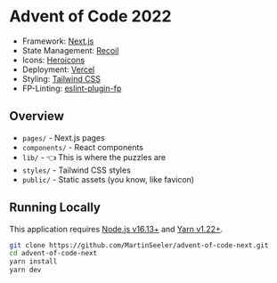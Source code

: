 # Advent of Code 2022

- Framework: [Next.js](https://nextjs.org/)
- State Management: [Recoil](https://recoiljs.org/)
- Icons: [Heroicons](https://heroicons.com/)
- Deployment: [Vercel](https://vercel.com/)
- Styling: [Tailwind CSS](https://tailwindcss.com/)
- FP-Linting: [eslint-plugin-fp](https://github.com/jfmengels/eslint-plugin-fp)

## Overview

- `pages/` - Next.js pages
- `components/` - React components
- `lib/` - 👈 This is where the puzzles are
- `styles/` - Tailwind CSS styles
- `public/` - Static assets (you know, like favicon)

## Running Locally

This application requires [Node.js v16.13+](https://nodejs.org/en/download/) and [Yarn v1.22+](https://classic.yarnpkg.com/en/docs/install).

```bash
git clone https://github.com/MartinSeeler/advent-of-code-next.git
cd advent-of-code-next
yarn install
yarn dev
```